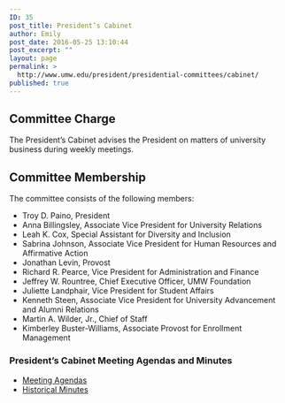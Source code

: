 ```yaml
---
ID: 35
post_title: President’s Cabinet
author: Emily
post_date: 2016-05-25 13:10:44
post_excerpt: ""
layout: page
permalink: >
  http://www.umw.edu/president/presidential-committees/cabinet/
published: true
---
```

<h2>Committee Charge</h2>
The President’s Cabinet advises the President on matters of university business during weekly meetings.
<h2>Committee Membership</h2>
The committee consists of the following members:
<ul>
 	<li>Troy D. Paino, President</li>
 	<li>Anna Billingsley, Associate Vice President for University Relations</li>
 	<li>Leah K. Cox, Special Assistant for Diversity and Inclusion</li>
 	<li>Sabrina Johnson, Associate Vice President for Human Resources and Affirmative Action</li>
 	<li>Jonathan Levin, Provost</li>
 	<li>Richard R. Pearce, Vice President for Administration and Finance</li>
 	<li>Jeffrey W. Rountree, Chief Executive Officer, UMW Foundation</li>
 	<li>Juliette Landphair, Vice President for Student Affairs</li>
 	<li>Kenneth Steen, Associate Vice President for University Advancement and Alumni Relations</li>
 	<li>Martin A. Wilder, Jr., Chief of Staff</li>
 	<li>Kimberley Buster-Williams, Associate Provost for Enrollment Management</li>
</ul>
<h3>President’s Cabinet Meeting Agendas and Minutes</h3>
<ul>
 	<li><a href="https://www.umw.edu/president/presidential-committees/cabinet/presidents-cabinet-meeting-agendas/">Meeting Agendas</a></li>
 	<li><a href="https://www.umw.edu/president/presidential-committees/cabinet/historical-minutes/">Historical Minutes</a></li>
</ul>
&nbsp;